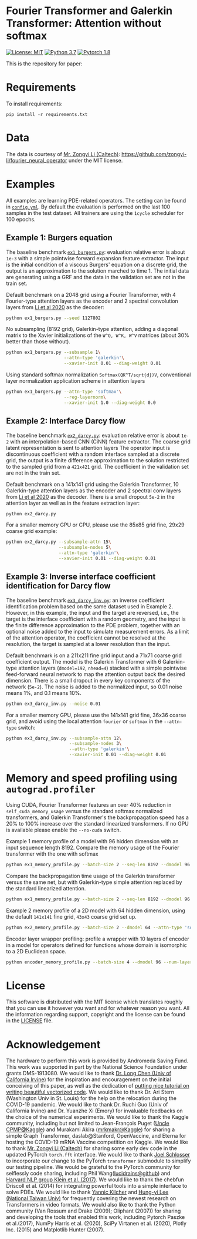 # Fourier Transformer and Galerkin Transformer: Attention without softmax
[![License: MIT](https://img.shields.io/badge/License-MIT-yellow.svg)](./LICENSE)
[![Python 3.7](https://img.shields.io/badge/python-3.7-blue.svg)](https://www.python.org/downloads/release/python-370/)
[![Pytorch 1.8](https://img.shields.io/badge/pytorch-1.8-blue.svg)](https://pytorch.org/)

This is the repository for paper:


# Requirements
To install requirements:

```setup
pip install -r requirements.txt
```

# Data
The data is courtesy of [Mr. Zongyi Li (Caltech)](https://github.com/zongyi-li): https://github.com/zongyi-li/fourier_neural_operator under the MIT license.

# Examples
All examples are learning PDE-related operators. The setting can be found in [`config.yml`](./config.yml). By default the evaluation is performed on the last 100 samples in the test dataset. All trainers are using the `1cycle` scheduler for 100 epochs.

## Example 1: Burgers equation
The baseline benchmark [`ex1_burgers.py`](./ex1_burgers.py): evaluation relative error is about `1e-3` with a simple pointwise forward expansion feature extractor. The input is the initial condition of a viscous Burgers' equation on a discrete grid, the output is an approximation to the solution marched to time $1$. The initial data are generating using a GRF and the data in the validation set are not in the train set.

Default benchmark on a 2048 grid using a Fourier Transformer, with 4 Fourier-type attention layers as the encoder and 2 spectral convolution layers from [Li et al 2020](https://github.com/zongyi-li/fourier_neural_operator) as the decoder:
```bash
python ex1_burgers.py --seed 1127802
```
No subsampling (8192 grid), Galerkin-type attention, adding a diagonal matrix to the Xavier initializations of the `W^Q, W^K, W^V` matrices (about 30% better than those without).
```bash
python ex1_burgers.py --subsample 1\
                      --attn-type 'galerkin'\
                      --xavier-init 0.01 --diag-weight 0.01
```
Using standard softmax normalization `Softmax(QK^T/sqrt{d})V`, conventional layer normalization application scheme in attention layers
```bash
python ex1_burgers.py --attn-type 'softmax'\
                      --reg-layernorm\
                      --xavier-init 1.0 --diag-weight 0.0
```

## Example 2: Interface Darcy flow
The baseline benchmark [`ex2_darcy.py`](./ex2_darcy.py): evaluation relative error is about `1e-2` with an interpolation-based CNN (CiNN) feature extractor. The coarse grid latent representation is sent to attention layers The operator input is discontinuous coefficient with a random interface sampled at a discrete grid, the output is a finite difference approximation to the solution restricted to the sampled grid from a `421x421` grid. The coefficient in the validation set are not in the train set.

Default benchmark on a 141x141 grid using the Galerkin Transformer, 10 Galerkin-type attention layers as the encoder and 2 spectral conv layers from [Li et al 2020](https://github.com/zongyi-li/fourier_neural_operator) as the decoder. There is a small dropout `5e-2` in the attention layer as well as in the feature extraction layer:
```bash
python ex2_darcy.py
```
For a smaller memory GPU or CPU, please use the 85x85 grid fine, 29x29 coarse grid example:
```bash
python ex2_darcy.py --subsample-attn 15\
                    --subsample-nodes 5\
                    --attn-type 'galerkin'\
                    --xavier-init 0.01 --diag-weight 0.01
```
## Example 3: Inverse interface coefficient identification for Darcy flow
The baseline benchmark [`ex3_darcy_inv.py`](./ex3_darcy_inv.py): an inverse coefficient identification problem based on the same dataset used in Example 2. However, in this example, the input and the target are reversed, i.e., the target is the interface coefficient with a random geometry, and the input is the finite difference approximation to the PDE problem, together with an optional noise added to the input to simulate measurement errors. As a limit of the attention operator, the coefficient cannot be resolved at the resolution, the target is sampled at a lower resolution than the input.

Default benchmark is on a 211x211 fine grid input and a 71x71 coarse grid coefficient output. The model is the Galerkin Transformer with 6 Galerkin-type attention layers (`dmodel=192`, `nhead=4`) stacked with a simple pointwise feed-forward neural network to map the attention output back the desired dimension. There is a small dropout in every key components of the network (`5e-2`). The noise is added to the normalized input, so 0.01 noise means 1%, and 0.1 means 10%.
```bash
python ex3_darcy_inv.py --noise 0.01
```
For a smaller memory GPU, please use the 141x141 grid fine, 36x36 coarse grid, and avoid using the local attention `fourier` or `softmax` in the `--attn-type` switch:
```bash
python ex3_darcy_inv.py --subsample-attn 12\
                        --subsample-nodes 3\
                        --attn-type 'galerkin'\
                        --xavier-init 0.01 --diag-weight 0.01
```

# Memory and speed profiling using `autograd.profiler`
Using CUDA, Fourier Transformer features an over 40% reduction in `self_cuda_memory_usage` versus the standard softmax normalized transformers, and Galerkin Transformer's the backpropagation speed has a 20% to 100% increase over the standard linearized transformers. If no GPU is available please enable the `--no-cuda` switch.

Example 1 memory profile of a model with 96 hidden dimension with an input sequence length 8192. Compare the memory usage of the Fourier transformer with the one with softmax
```bash
python ex1_memory_profile.py --batch-size 2 --seq-len 8192 --dmodel 96 --attn-type 'softmax' 'fourier'
```
Compare the backpropagation time usage of the Galerkin transformer versus the same net, but with Galerkin-type simple attention replaced by the standard linearized attention. 
```bash
python ex1_memory_profile.py --batch-size 2 --seq-len 8192 --dmodel 96 --num-iter 100 --attn-type 'linear' 'galerkin'
```

Example 2 memory profile of a 2D model with 64 hidden dimension, using the default `141x141` fine grid, `43x43` coarse grid set up.
```bash
python ex2_memory_profile.py --batch-size 2 --dmodel 64 --attn-type 'softmax' 'fourier' 'linear' 'galerkin'
```

Encoder layer wrapper profiling: profile a wrapper with 10 layers of encoder in a model for operators defined for functions whose domain is isomorphic to a 2D Euclidean space.
```bash
python encoder_memory_profile.py --batch-size 4 --dmodel 96 --num-layers 10 -ndim 2
```


# License
This software is distributed with the MIT license which translates roughly that you can use it however you want and for whatever reason you want. All the
information regarding support, copyright and the license can be found in the [LICENSE](./LICENSE) file.

# Acknowledgement
The hardware to perform this work is provided by Andromeda Saving Fund. This work was supported in part by the National Science Foundation under grants DMS-1913080. We would like to thank [Dr. Long Chen (Univ of California Irvine)](github.com/lyc102) for the inspiration and encouragement on the initial conceiving of this paper, as well as the dedication of [putting nice tutorial on writing beautiful vectorized code](https://github.com/lyc102/ifem). We would like to thank Dr. Ari Stern (Washington Univ in St. Louis) for the help on the relocation during the COVID-19 pandemic. We would like to thank Dr. Ruchi Guo (Univ of California Irvine) and Dr. Yuanzhe Xi (Emory) for invaluable feedbacks on the choice of the numerical experiments. We would like to thank the Kaggle community, including but not limited to Jean-François Puget ([Uncle CPMP@Kaggle](https://www.kaggle.com/cpmpml)) and Murakami Akira ([mrkmakr@Kaggle](https://www.kaggle.com/mrkmakr)) for sharing a simple Graph Transformer, daslab@Stanford, OpenVaccine, and Eterna for hosting the COVID-19 mRNA Vaccine competition on Kaggle. We would like to thank [Mr. Zongyi Li (Caltech)](https://github.com/zongyi-li) for sharing some early dev code in the updated PyTorch `torch.fft` interface.  We would like to thank [Joel Schlosser](https://github.com/jbschlosser) to incorporate our change to the PyTorch `transformer` submodule to simplify our testing pipeline.  We would be grateful to the PyTorch community for selflessly code sharing, including Phil Wang([lucidrains@github](https://github.com/lucidrains)) and [Harvard NLP group Klein et al. (2017)](https://nlp.seas.harvard.edu/2018/04/03/attention.html).  We would like to thank the chebfun Driscoll et al. (2014) for integrating powerful tools into a simple interface to solve PDEs. We would like to thank [Yannic Kilcher](https://www.youtube.com/c/YannicKilcher/about) and [Hung-yi Lee (National Taiwan Univ)](https://www.youtube.com/c/HungyiLeeNTU) for frequently covering the newest research on Transformers in video formats. We would also like to thank the Python community (Van Rossum and Drake (2009); Oliphant (2007)) for sharing and developing the tools that enabled this work, including Pytorch Paszke et al.(2017), NumPy Harris et al. (2020), SciPy Virtanen et al. (2020), Plotly Inc. (2015) and Matplotlib Hunter (2007).
